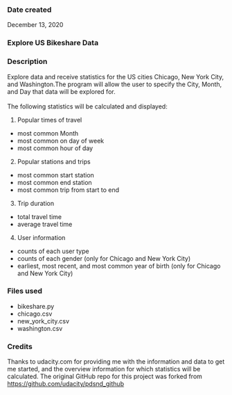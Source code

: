 ### Date created
December 13, 2020

### Explore US Bikeshare Data

### Description
 Explore data and receive statistics for the US cities Chicago, New York City, and Washington.The program will allow the user to specify the City, Month, and Day that data will be explored for.<br><br>
 The following statistics will be calculated and displayed:

1.  Popular times of travel
  * most common Month
  * most common on day of week
  * most common hour of day
2. Popular stations and trips
  * most common start station
  * most common end station
  * most common trip from start to end
3. Trip duration
  * total travel time
  * average travel time
4. User information
  * counts of each user type
  * counts of each gender (only for Chicago and New York City)
  * earliest, most recent, and most common year of birth (only for Chicago and New York City)

### Files used
* bikeshare.py
* chicago.csv
* new_york_city.csv
* washington.csv

### Credits
Thanks to udacity.com for providing me with the information and data to get me started, and the overview information for which statistics will be calculated. The original GitHub repo for this project was forked from https://github.com/udacity/pdsnd_github
